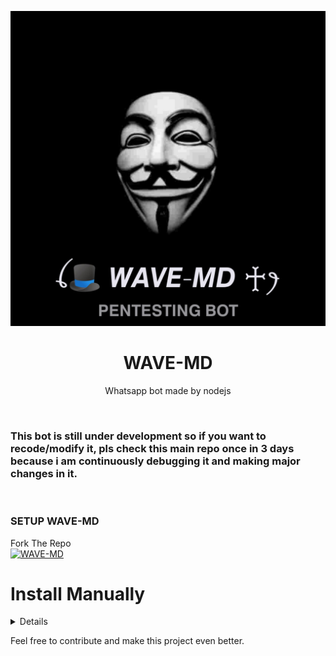 <a href="https://bealthguy.netlify.app"><img src="./src/list.jpg" alt="WAVE-MD" border="0"></a>
<h1 align="center">WAVE-MD<br></h1>

<p align="center"> 
  Whatsapp bot made by nodejs
</p>


</br>

### This bot is still under development so if you want to recode/modify it, pls check this main repo once in 3 days because i am continuously debugging it and making major changes in it.
</br>

### SETUP WAVE-MD 

  
 Fork The Repo
    <br>
    <a href="https://github.com/Kyle6012/WAVE-MD/fork"><img title="WAVE-MD" src="https://img.shields.io/badge/FORK WAVE-MD-h?color=green&style=for-the-badge&logo=stackshare"></a>


# Install Manually 
<details>
  
## Requirements

* [Node.js](https://nodejs.org/en/)
* [Git](https://git-scm.com/downloads)
* [FFmpeg](https://github.com/BtbN/FFmpeg-Builds/releases/download/autobuild-2020-12-08-13-03/ffmpeg-n4.3.1-26-gca55240b8c-win64-gpl-4.3.zip)
* [Libwebp](https://developers.google.com/speed/webp/download)
* Any text editor

<br>

- Termux
```js
apt update -y && apt upgrade -y && pkg update -y && pkg upgrade -y && pkg install libwebp -y && pkg install git -y && pkg install nodejs -y && pkg install ffmpeg -y && pkg install yarn && pkg install imagemagick -y && git clone https://github.com/MariaWaBot/WAVE-MD && cd WAVE-MD && npm install && npm start

```

- Update
```js
rm -rf WAVE-MD &&
git clone https://github.com/Kyle6012/WAVE-MD && cd WAVE-MD && npm install && npm start

```

- Command For 24/7
```js
npm i -g forever && forever index.js && forever save && forever logs
```
<br>

</details>


Feel free to contribute and make this project even better.
